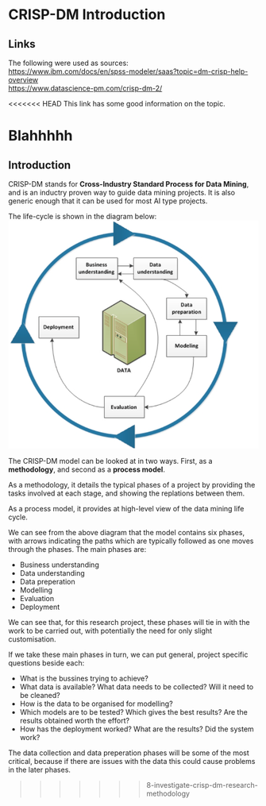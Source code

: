 # CRISP-DM Introduction

## Links
The following were used as sources:      
https://www.ibm.com/docs/en/spss-modeler/saas?topic=dm-crisp-help-overview      
https://www.datascience-pm.com/crisp-dm-2/

<<<<<<< HEAD
This link has some good information on the topic.

Blahhhhh
=======
## Introduction
CRISP-DM stands for **Cross-Industry Standard Process for Data Mining**, and is an inductry proven way to guide data mining projects. It is also generic enough that it can be used for most AI type projects. 

The life-cycle is shown in the diagram below:
![image](Images/crisp-dm_lifecycle.png)

The CRISP-DM model can be looked at in two ways. First, as a **methodology**, and second as a **process model**. 

As a methodology, it details the typical phases of a project by providing the tasks involved at each stage, and showing the replations between them. 

As a process model, it provides at high-level view of the data mining life cycle. 

We can see from the above diagram that the model contains six phases, with arrows indicating the paths which are typically followed as one moves through the phases. The main phases are:
- Business understanding
- Data understanding
- Data preperation
- Modelling
- Evaluation
- Deployment

We can see that, for this research project, these phases will tie in with the work to be carried out, with potentially the need for only slight customisation. 

If we take these main phases in turn, we can put general, project specific questions beside each:
- What is the bussines trying to achieve?
- What data is available? What data needs to be collected? Will it need to be cleaned?
- How is the data to be organised for modelling?
- Which models are to be tested? Which gives the best results? Are the results obtained worth the effort?
- How has the deployment worked? What are the results? Did the system work?

The data collection and data preperation phases will be some of the most critical, because if there are issues with the data this could cause problems in the later phases. 
>>>>>>> 8-investigate-crisp-dm-research-methodology
